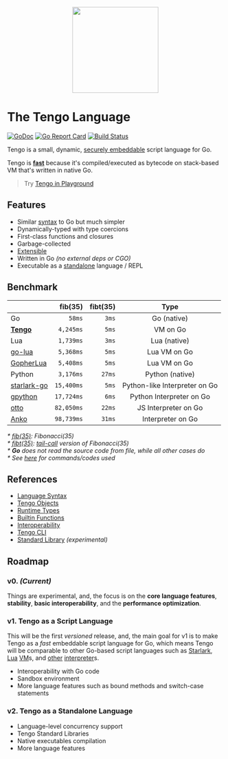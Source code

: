<p align="center">
  <img src="https://raw.githubusercontent.com/d5/tengolang.com/master/logo_400.png" width="200" height="200">
</p>

# The Tengo Language

[![GoDoc](https://godoc.org/github.com/d5/tengo?status.svg)](https://godoc.org/github.com/d5/tengo/script)
[![Go Report Card](https://goreportcard.com/badge/github.com/d5/tengo)](https://goreportcard.com/report/github.com/d5/tengo)
[![Build Status](https://travis-ci.org/d5/tengo.svg?branch=master)](https://travis-ci.org/d5/tengo)

Tengo is a small, dynamic, [securely embeddable](https://github.com/d5/tengo/blob/master/docs/interoperability.md) script language for Go. 

Tengo is **[fast](#benchmark)** because it's compiled/executed as bytecode on stack-based VM that's written in native Go.

> Try [Tengo in Playground](https://tengolang.com/) 

## Features

- Similar [syntax](https://github.com/d5/tengo/blob/master/docs/tutorial.md) to Go but much simpler
- Dynamically-typed with type coercions
- First-class functions and closures
- Garbage-collected
- [Extensible](https://github.com/d5/tengo/blob/master/docs/objects.md)
- Written in Go _(no external deps or CGO)_
- Executable as a [standalone](https://github.com/d5/tengo/blob/master/docs/tengo-cli.md) language / REPL

## Benchmark

| | fib(35) | fibt(35) |  Type  |
| :--- |    ---: |     ---: |  :---: |
| Go | `58ms` | `3ms` | Go (native) |
| [**Tengo**](https://github.com/d5/tengo) | `4,245ms` | `5ms` | VM on Go |
| Lua | `1,739ms` | `3ms` | Lua (native) |
| [go-lua](https://github.com/Shopify/go-lua) | `5,368ms` | `5ms` | Lua VM on Go |
| [GopherLua](https://github.com/yuin/gopher-lua) | `5,408ms` | `5ms` | Lua VM on Go |
| Python | `3,176ms` | `27ms` | Python (native) |
| [starlark-go](https://github.com/google/starlark-go) | `15,400ms` | `5ms` | Python-like Interpreter on Go |
| [gpython](https://github.com/go-python/gpython) | `17,724ms` | `6ms` | Python Interpreter on Go |
| [otto](https://github.com/robertkrimen/otto) | `82,050ms` | `22ms` | JS Interpreter on Go |
| [Anko](https://github.com/mattn/anko) | `98,739ms` | `31ms` | Interpreter on Go |

_* [fib(35)](https://github.com/d5/tengobench/blob/master/code/fib.tengo): Fibonacci(35)_  
_* [fibt(35)](https://github.com/d5/tengobench/blob/master/code/fibtc.tengo): [tail-call](https://en.wikipedia.org/wiki/Tail_call) version of Fibonacci(35)_  
_* **Go** does not read the source code from file, while all other cases do_  
_* See [here](https://github.com/d5/tengobench) for commands/codes used_

## References

- [Language Syntax](https://github.com/d5/tengo/blob/master/docs/tutorial.md)
- [Tengo Objects](https://github.com/d5/tengo/blob/master/docs/objects.md)
- [Runtime Types](https://github.com/d5/tengo/blob/master/docs/runtime-types.md)
- [Builtin Functions](https://github.com/d5/tengo/blob/master/docs/builtins.md)
- [Interoperability](https://github.com/d5/tengo/blob/master/docs/interoperability.md)
- [Tengo CLI](https://github.com/d5/tengo/blob/master/docs/tengo-cli.md)
- [Standard Library](https://github.com/d5/tengo/blob/master/docs/stdlib.md) _(experimental)_

## Roadmap

### v0. _(Current)_

Things are experimental, and, the focus is on the **core language features**, **stability**, **basic interoperability**, and the **performance optimization**.

### v1. Tengo as a Script Language

This will be the first _versioned_ release, and, the main goal for v1 is to make Tengo as a _fast_ embeddable script language for Go, which means Tengo will be comparable to other Go-based script languages such as [Starlark](https://github.com/google/starlark-go), [Lua](https://github.com/Shopify/go-lua) [VM](https://github.com/yuin/gopher-lua)s, and [other](https://github.com/robertkrimen/otto) [interpreter](https://github.com/mattn/anko)s.

- Interoperability with Go code
- Sandbox environment
- More language features such as bound methods and switch-case statements

### v2. Tengo as a Standalone Language

- Language-level concurrency support
- Tengo Standard Libraries
- Native executables compilation
- More language features
